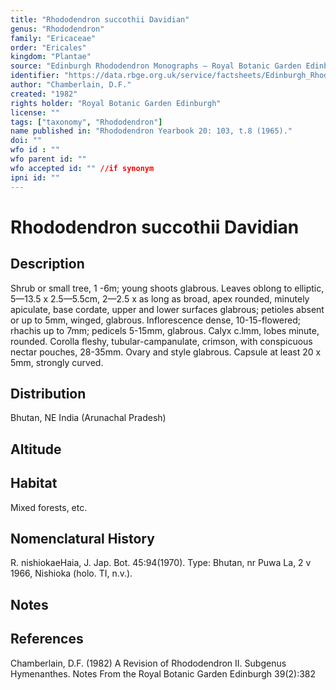 ```yaml
---
title: "Rhododendron succothii Davidian"
genus: "Rhododendron"
family: "Ericaceae"
order: "Ericales"
kingdom: "Plantae"
source: "Edinburgh Rhododendron Monographs – Royal Botanic Garden Edinburgh"
identifier: "https://data.rbge.org.uk/service/factsheets/Edinburgh_Rhododendron_Monographs.xhtml"
author: "Chamberlain, D.F."
created: "1982"
rights holder: "Royal Botanic Garden Edinburgh"
license: ""
tags: ["taxonomy", "Rhododendron"]
name published in: "Rhododendron Yearbook 20: 103, t.8 (1965)."
doi: ""
wfo id : ""
wfo parent id: ""
wfo accepted id: "" //if synonym                      
ipni id: ""
---
```


                       

# Rhododendron succothii Davidian

## Description
Shrub or small tree, 1 -6m; young shoots glabrous. Leaves oblong to elliptic, 5—13.5 x 2.5—5.5cm, 2—2.5 x as long as broad, apex rounded, minutely apiculate, base cordate, upper and lower surfaces glabrous; petioles absent or up to 5mm, winged, glabrous. Inflorescence dense, 10-15-flowered; rhachis up to 7mm; pedicels 5-15mm, glabrous. Calyx c.lmm, lobes minute, rounded. Corolla fleshy, tubular-campanulate, crimson, with conspicuous nectar pouches, 28-35mm. Ovary and style glabrous. Capsule at least 20 x 5mm, strongly curved.

## Distribution
Bhutan, NE India (Arunachal Pradesh)

## Altitude


## Habitat
Mixed forests, etc.

## Nomenclatural History
R. nishiokaeHaia, J. Jap. Bot. 45:94(1970). Type: Bhutan, nr Puwa La, 2 v 1966, Nishioka (holo. TI, n.v.).
                       
## Notes


## References

Chamberlain, D.F. (1982) A Revision of Rhododendron II. Subgenus Hymenanthes. Notes From the Royal Botanic Garden Edinburgh 39(2):382
